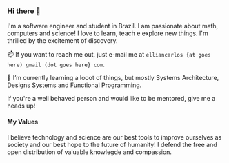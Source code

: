 ### Hi there 👋

I'm a software engineer and student in Brazil. I am passionate about math, computers and science! I love to learn, teach e explore new things. I'm thrilled by the excitement of discovery.

📫 If you want to reach me out, just e-mail me at `elliancarlos {at goes here) gmail (dot goes here} com`.

🌱 I’m currently learning a looot of things, but mostly Systems Architecture, Designs Systems and Functional Programming.

If you're a well behaved person and would like to be mentored, give me a heads up!

#### My Values

I believe technology and science are our best tools to improve ourselves as society and our best hope to the future of humanity! I defend the free and open distribution of valuable knowlegde and compassion.

<!--
**EllianCarlos/EllianCarlos** is a ✨ _special_ ✨ repository because its `README.md` (this file) appears on your GitHub profile.

Here are some ideas to get you started:

- 🔭 I’m currently working on ...
- 🌱 I’m currently learning ...
- 👯 I’m looking to collaborate on ...
- 🤔 I’m looking for help with ...
- 💬 Ask me about ...
- 📫 How to reach me: ...
- 😄 Pronouns: ...
- ⚡ Fun fact: ...
-->
